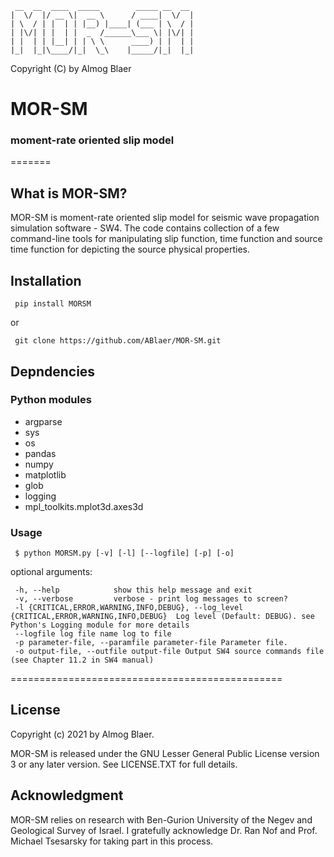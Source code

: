 	 __  __  ____  _____        _____ __  __ 
	|  \/  |/ __ \|  __ \      / ____|  \/  |
	| \  / | |  | | |__) |____| (___ | \  / |
	| |\/| | |  | |  _  /______\___ \| |\/| |
	| |  | | |__| | | \ \      ____) | |  | |
	|_|  |_|\____/|_|  \_\    |_____/|_|  |_|
 
Copyright (C) by Almog Blaer 
 
# MOR-SM
### moment-rate oriented slip model

=======


## What is MOR-SM?

MOR-SM is moment-rate oriented slip model for seismic wave propagation simulation software - SW4.
The code contains collection of a few command-line tools for manipulating slip function, time function and 
source time function for depicting the source physical properties.


## Installation


     pip install MORSM

or 

     git clone https://github.com/ABlaer/MOR-SM.git


## Depndencies

### Python modules

* argparse
* sys
* os
* pandas
* numpy
* matplotlib
* glob
* logging
* mpl_toolkits.mplot3d.axes3d

### Usage

     $ python MORSM.py [-v] [-l] [--logfile] [-p] [-o]

optional arguments:

     -h, --help            show this help message and exit
     -v, --verbose         verbose - print log messages to screen?
     -l {CRITICAL,ERROR,WARNING,INFO,DEBUG}, --log_level {CRITICAL,ERROR,WARNING,INFO,DEBUG}  Log level (Default: DEBUG). see Python's Logging module for more details
     --logfile log file name log to file
     -p parameter-file, --paramfile parameter-file Parameter file.
     -o output-file, --outfile output-file Output SW4 source commands file (see Chapter 11.2 in SW4 manual)

===============================================




## License

Copyright (c) 2021 by Almog Blaer.

MOR-SM is released under the GNU Lesser General Public License version 3 or any later version. See LICENSE.TXT for full details.


## Acknowledgment

MOR-SM relies on research with  Ben-Gurion University of the Negev and Geological Survey of Israel.
I gratefully acknowledge Dr. Ran Nof and Prof. Michael Tsesarsky for taking part in this process. 

